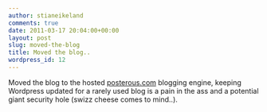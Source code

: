 ```yaml
---
author: stianeikeland
comments: true
date: 2011-03-17 20:04:00+00:00
layout: post
slug: moved-the-blog
title: Moved the blog..
wordpress_id: 12
---
```



    

Moved the blog to the hosted [posterous.com](posterous.com) blogging engine, keeping Wordpress updated for a rarely used blog is a pain in the ass and a potential giant security hole (swizz cheese comes to mind..).


  
